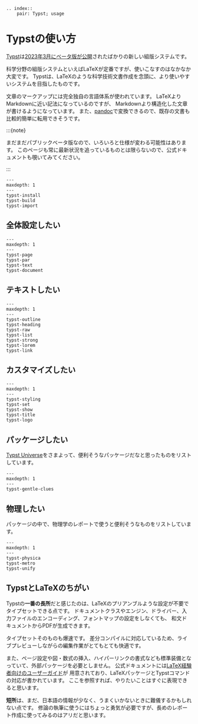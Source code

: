 ```{eval-rst}
.. index::
    pair: Typst; usage
```

# Typstの使い方

[Typst](https://typst.app/)は[2023年3月にベータ版が公開](https://typst.app/blog/2023/beta-oss-launch)されたばかりの新しい組版システムです。

科学分野の組版システムといえばLaTeXが定番ですが、使いこなすのはなかなか大変です。
Typstは、LaTeXのような科学技術文書作成を念頭に、より使いやすいシステムを目指したものです。

文章のマークアップには完全独自の言語体系が使われています。
LaTeXよりMarkdownに近い記法になっているのですが、
Markdownより構造化した文章が書けるようになっています。
また、[pandoc](../command/command-pandoc.md)で変換できるので、既存の文書も比較的簡単に転用できそうです。

:::{note}

まだまだパブリックベータ版なので、いろいろと仕様が変わる可能性はあります。
このページも常に最新状況を追っているものとは限らないので、公式ドキュメントも覗いてみてください。

:::

```{toctree}
---
maxdepth: 1
---
typst-install
typst-build
typst-import
```

## 全体設定したい

```{toctree}
---
maxdepth: 1
---
typst-page
typst-par
typst-text
typst-document
```

## テキストしたい

```{toctree}
---
maxdepth: 1
---
typst-outline
typst-heading
typst-raw
typst-list
typst-strong
typst-lorem
typst-link
```

## カスタマイズしたい

```{toctree}
---
maxdepth: 1
---
typst-styling
typst-set
typst-show
typst-title
typst-logo
```

## パッケージしたい

[Typst Universe](https://typst.app/universe)をさまよって、便利そうなパッケージだなと思ったものをリストしています。

```{toctree}
---
maxdepth: 1
---
typst-gentle-clues
```

## 物理したい

パッケージの中で、物理学のレポートで使うと便利そうなものをリストしています。

```{toctree}
---
maxdepth: 1
---
typst-physica
typst-metro
typst-unify
```

## TypstとLaTeXのちがい

Typstの**一番の長所**だと感じたのは、LaTeXのプリアンブルような設定が不要でタイプセットできる点です。
ドキュメントクラスやエンジン、ドライバー、入力ファイルのエンコーディング、フォントマップの設定をしなくても、
和文ドキュメントからPDFが生成できます。

タイプセットそのものも爆速です。
差分コンパイルに対応しているため、ライブプレビューしながらの編集作業がとてもとても快適です。

また、ページ設定や図・数式の挿入、ハイパーリンクの書式なども標準装備となっていて、外部パッケージを必要としません。
公式ドキュメントには[LaTeX経験者向けのユーザーガイド](https://typst.app/docs/guides/guide-for-latex-users/)が
用意されており、LaTeXパッケージとTypstコマンドの対応が書かれています。
ここを参照すれば、やりたいことはすぐに表現できると思います。

**短所**は、まだ、日本語の情報が少なく、うまくいかないときに難儀するかもしれない点です。
修論の執筆に使うにはちょっと勇気が必要ですが、長めのレポート作成に使ってみるのはアリだと思います。
